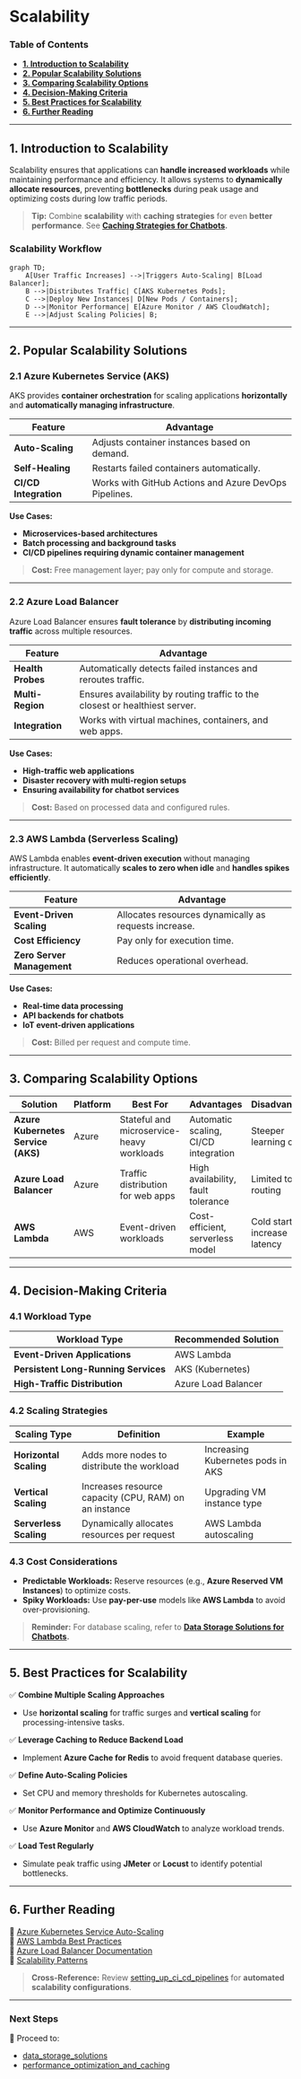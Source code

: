 # **Scalability**

### **Table of Contents**

- [**1. Introduction to Scalability**](#1-introduction-to-scalability)
- [**2. Popular Scalability Solutions**](#2-popular-scalability-solutions)
- [**3. Comparing Scalability Options**](#3-comparing-scalability-options)
- [**4. Decision-Making Criteria**](#4-decision-making-criteria)
- [**5. Best Practices for Scalability**](#5-best-practices-for-scalability)
- [**6. Further Reading**](#6-further-reading)


---

## **1. Introduction to Scalability**

Scalability ensures that applications can **handle increased workloads** while maintaining performance and efficiency. It allows systems to **dynamically allocate resources**, preventing **bottlenecks** during peak usage and optimizing costs during low traffic periods.

> **Tip:** Combine **scalability** with **caching strategies** for even **better performance**. See **[Caching Strategies for Chatbots](#caching_strategies_chatbots).**

### **Scalability Workflow**

```mermaid
graph TD;
    A[User Traffic Increases] -->|Triggers Auto-Scaling| B[Load Balancer];
    B -->|Distributes Traffic| C[AKS Kubernetes Pods];
    C -->|Deploy New Instances| D[New Pods / Containers];
    D -->|Monitor Performance| E[Azure Monitor / AWS CloudWatch];
    E -->|Adjust Scaling Policies| B;
```

---

## **2. Popular Scalability Solutions**

### **2.1 Azure Kubernetes Service (AKS)**

AKS provides **container orchestration** for scaling applications **horizontally** and **automatically managing infrastructure**.

|**Feature**|**Advantage**|
|---|---|
|**Auto-Scaling**|Adjusts container instances based on demand.|
|**Self-Healing**|Restarts failed containers automatically.|
|**CI/CD Integration**|Works with GitHub Actions and Azure DevOps Pipelines.|

**Use Cases:**

- **Microservices-based architectures**
- **Batch processing and background tasks**
- **CI/CD pipelines requiring dynamic container management**

> **Cost:** Free management layer; pay only for compute and storage.

---

### **2.2 Azure Load Balancer**

Azure Load Balancer ensures **fault tolerance** by **distributing incoming traffic** across multiple resources.

|**Feature**|**Advantage**|
|---|---|
|**Health Probes**|Automatically detects failed instances and reroutes traffic.|
|**Multi-Region**|Ensures availability by routing traffic to the closest or healthiest server.|
|**Integration**|Works with virtual machines, containers, and web apps.|

**Use Cases:**

- **High-traffic web applications**
- **Disaster recovery with multi-region setups**
- **Ensuring availability for chatbot services**

> **Cost:** Based on processed data and configured rules.

---

### **2.3 AWS Lambda (Serverless Scaling)**

AWS Lambda enables **event-driven execution** without managing infrastructure. It automatically **scales to zero when idle** and **handles spikes efficiently**.

|**Feature**|**Advantage**|
|---|---|
|**Event-Driven Scaling**|Allocates resources dynamically as requests increase.|
|**Cost Efficiency**|Pay only for execution time.|
|**Zero Server Management**|Reduces operational overhead.|

**Use Cases:**

- **Real-time data processing**
- **API backends for chatbots**
- **IoT event-driven applications**

> **Cost:** Billed per request and compute time.

---

## **3. Comparing Scalability Options**

|**Solution**|**Platform**|**Best For**|**Advantages**|**Disadvantages**|
|---|---|---|---|---|
|**Azure Kubernetes Service (AKS)**|Azure|Stateful and microservice-heavy workloads|Automatic scaling, CI/CD integration|Steeper learning curve|
|**Azure Load Balancer**|Azure|Traffic distribution for web apps|High availability, fault tolerance|Limited to L4 routing|
|**AWS Lambda**|AWS|Event-driven workloads|Cost-efficient, serverless model|Cold starts increase latency|

---

## **4. Decision-Making Criteria**

### **4.1 Workload Type**

|**Workload Type**|**Recommended Solution**|
|---|---|
|**Event-Driven Applications**|AWS Lambda|
|**Persistent Long-Running Services**|AKS (Kubernetes)|
|**High-Traffic Distribution**|Azure Load Balancer|

### **4.2 Scaling Strategies**

|**Scaling Type**|**Definition**|**Example**|
|---|---|---|
|**Horizontal Scaling**|Adds more nodes to distribute the workload|Increasing Kubernetes pods in AKS|
|**Vertical Scaling**|Increases resource capacity (CPU, RAM) on an instance|Upgrading VM instance type|
|**Serverless Scaling**|Dynamically allocates resources per request|AWS Lambda autoscaling|

### **4.3 Cost Considerations**

- **Predictable Workloads:** Reserve resources (e.g., **Azure Reserved VM Instances**) to optimize costs.
- **Spiky Workloads:** Use **pay-per-use** models like **AWS Lambda** to avoid over-provisioning.

> **Reminder:** For database scaling, refer to **[Data Storage Solutions for Chatbots](#data_storage_solutions_for_chatbots).**

---

## **5. Best Practices for Scalability**

✅ **Combine Multiple Scaling Approaches**

- Use **horizontal scaling** for traffic surges and **vertical scaling** for processing-intensive tasks.

✅ **Leverage Caching to Reduce Backend Load**

- Implement **Azure Cache for Redis** to avoid frequent database queries.

✅ **Define Auto-Scaling Policies**

- Set CPU and memory thresholds for Kubernetes autoscaling.

✅ **Monitor Performance and Optimize Continuously**

- Use **Azure Monitor** and **AWS CloudWatch** to analyze workload trends.

✅ **Load Test Regularly**

- Simulate peak traffic using **JMeter** or **Locust** to identify potential bottlenecks.

---

## **6. Further Reading**

📖 [Azure Kubernetes Service Auto-Scaling](https://learn.microsoft.com/en-us/azure/aks/scale-cluster)  
📖 [AWS Lambda Best Practices](https://aws.amazon.com/lambda/)  
📖 [Azure Load Balancer Documentation](https://learn.microsoft.com/en-us/azure/load-balancer/load-balancer-overview)  
📖 [Scalability Patterns](https://learn.microsoft.com/en-us/azure/architecture/framework/scalability)

> **Cross-Reference:** Review [setting_up_ci_cd_pipelines](../CI_CD/setting_up_ci_cd_pipelines.md) for **automated scalability configurations**.

---

### **Next Steps**

📌 Proceed to:

- [data_storage_solutions](../Database_Solutions/data_storage_solutions.md)
- [performance_optimization_and_caching](performance_optimization_and_caching.md)
